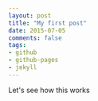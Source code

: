 ```yaml
---
layout: post
title: "My first post"
date: 2015-07-05
comments: false
tags:
- github
- github-pages
- jekyll
---
```


Let's see how this works
